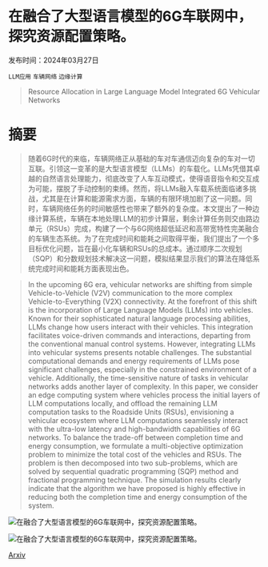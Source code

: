 # 在融合了大型语言模型的6G车联网中，探究资源配置策略。

发布时间：2024年03月27日

`LLM应用` `车辆网络` `边缘计算`

> Resource Allocation in Large Language Model Integrated 6G Vehicular Networks

# 摘要

> 随着6G时代的来临，车辆网络正从基础的车对车通信迈向复杂的车对一切互联。引领这一变革的是大型语言模型（LLMs）的车载化。LLMs凭借其卓越的自然语言处理能力，彻底改变了人车互动模式，使得语音指令和交互成为可能，摆脱了手动控制的束缚。然而，将LLMs融入车载系统面临诸多挑战，尤其是在计算和能源需求方面，车辆的有限环境加剧了这一问题。同时，车辆网络任务的时间敏感性也带来了额外的复杂度。本文提出了一种边缘计算系统，车辆在本地处理LLM的初步计算层，剩余计算任务则交由路边单元（RSUs）完成，构建了一个与6G网络超低延迟和高带宽特性完美融合的车辆生态系统。为了在完成时间和能耗之间取得平衡，我们提出了一个多目标优化问题，旨在最小化车辆和RSUs的总成本。通过顺序二次规划（SQP）和分数规划技术解决这一问题，模拟结果显示我们的算法在降低系统完成时间和能耗方面表现出色。

> In the upcoming 6G era, vehicular networks are shifting from simple Vehicle-to-Vehicle (V2V) communication to the more complex Vehicle-to-Everything (V2X) connectivity. At the forefront of this shift is the incorporation of Large Language Models (LLMs) into vehicles. Known for their sophisticated natural language processing abilities, LLMs change how users interact with their vehicles. This integration facilitates voice-driven commands and interactions, departing from the conventional manual control systems. However, integrating LLMs into vehicular systems presents notable challenges. The substantial computational demands and energy requirements of LLMs pose significant challenges, especially in the constrained environment of a vehicle. Additionally, the time-sensitive nature of tasks in vehicular networks adds another layer of complexity. In this paper, we consider an edge computing system where vehicles process the initial layers of LLM computations locally, and offload the remaining LLM computation tasks to the Roadside Units (RSUs), envisioning a vehicular ecosystem where LLM computations seamlessly interact with the ultra-low latency and high-bandwidth capabilities of 6G networks. To balance the trade-off between completion time and energy consumption, we formulate a multi-objective optimization problem to minimize the total cost of the vehicles and RSUs. The problem is then decomposed into two sub-problems, which are solved by sequential quadratic programming (SQP) method and fractional programming technique. The simulation results clearly indicate that the algorithm we have proposed is highly effective in reducing both the completion time and energy consumption of the system.

![在融合了大型语言模型的6G车联网中，探究资源配置策略。](../../../paper_images/2403.19016/x1.png)

![在融合了大型语言模型的6G车联网中，探究资源配置策略。](../../../paper_images/2403.19016/x2.png)

[Arxiv](https://arxiv.org/abs/2403.19016)